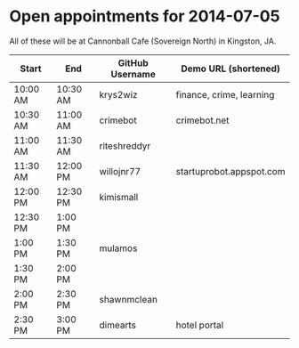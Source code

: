 Open appointments for 2014-07-05
================================

All of these will be at Cannonball Cafe (Sovereign North) in Kingston, JA.


| Start    | End      | GitHub Username     | Demo URL (shortened)      |
|----------|----------|---------------------|---------------------------|
| 10:00 AM | 10:30 AM | krys2wiz            | finance, crime, learning  |
| 10:30 AM | 11:00 AM | crimebot            | crimebot.net              |
| 11:00 AM | 11:30 AM | riteshreddyr        |                           |
| 11:30 AM | 12:00 PM | willojnr77          | startuprobot.appspot.com  |
| 12:00 PM | 12:30 PM | kimismall           |                           |
| 12:30 PM |  1:00 PM |                     |                           |
| 1:00 PM  |  1:30 PM | mulamos             |                           |
| 1:30 PM  |  2:00 PM |                     |                           |
| 2:00 PM  |  2:30 PM | shawnmclean         |                           |
| 2:30 PM  |  3:00 PM | dimearts            | hotel portal              |

